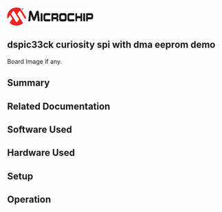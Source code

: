 ![image](images/microchip.jpg) 

## dspic33ck curiosity spi with dma eeprom demo

Board Image if any.

## Summary


## Related Documentation


## Software Used 


## Hardware Used


## Setup


## Operation



